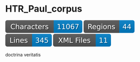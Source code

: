# HTR_Paul_corpus

![characters badge](badges/characters.svg) ![regions badge](badges/regions.svg) ![lines badge](badges/lines.svg) ![files badge](badges/files.svg)

doctrina veritatis